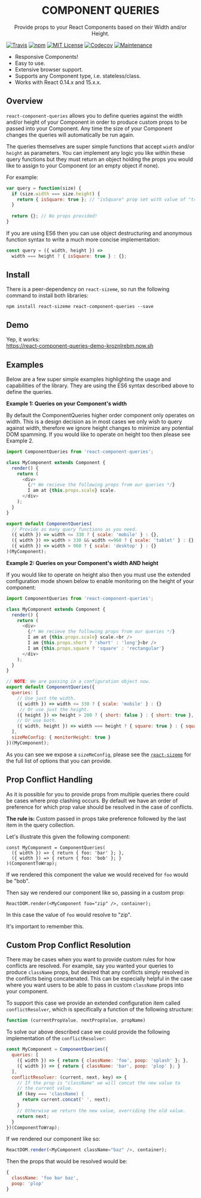 <p align='center'>
  <h1 align='center'>COMPONENT QUERIES</h1>
  <p align='center'>Provide props to your React Components based on their Width and/or Height.</p>
</p>

[![Travis](https://img.shields.io/travis/ctrlplusb/react-component-queries.svg?style=flat-square)](https://travis-ci.org/ctrlplusb/react-component-queries)
[![npm](https://img.shields.io/npm/v/react-component-queries.svg?style=flat-square)](http://npm.im/react-component-queries)
[![MIT License](https://img.shields.io/npm/l/react-component-queries.svg?style=flat-square)](http://opensource.org/licenses/MIT)
[![Codecov](https://img.shields.io/codecov/c/github/ctrlplusb/react-component-queries.svg?style=flat-square)](https://codecov.io/github/ctrlplusb/react-component-queries)
[![Maintenance](https://img.shields.io/maintenance/yes/2016.svg?style=flat-square)]()

* Responsive Components!
* Easy to use.
* Extensive browser support.
* Supports any Component type, i.e. stateless/class.
* Works with React 0.14.x and 15.x.x.

## Overview

`react-component-queries` allows you to define queries against the width and/or height of your Component in order to produce custom props to be passed into your Component. Any time the size of your Component changes the queries will automatically be run again.

The queries themselves are super simple functions that accept `width` and/or `height` as parameters. You can implement any logic you like within these query functions but they must return an object holding the props you would like to assign to your Component (or an empty object if none).

For example:

```javascript
var query = function(size) {
  if (size.width === size.height) {
    return { isSquare: true }; // "isSquare" prop set with value of "true".
  }
  
  return {}; // No props provided!
}
```

If you are using ES6 then you can use object destructuring and anonymous function syntax to write a much more concise implementation:

```javascript
const query = ({ width, height }) => 
  width === height ? { isSquare: true } : {};
``` 

## Install

There is a peer-dependency on `react-sizeme`, so run the following command to install both libraries:

```
npm install react-sizeme react-component-queries --save
```

## Demo

Yep, it works:<br />
https://react-component-queries-demo-kroznlrebm.now.sh

## Examples 

Below are a few super simple examples highlighting the usage and capabilities of the library. They are using the ES6 syntax described above to define the queries.

__Example 1: Queries on your Component's width__

By default the ComponentQueries higher order component only operates on width. This is a design decision as in most cases we only wish to query against width, therefore we ignore height changes to minimize any potential DOM spamming.  If you would like to operate on height too then please see Example 2.

```javascript
import ComponentQueries from 'react-component-queries';

class MyComponent extends Component {
  render() {
    return (
      <div>
        {/* We recieve the following props from our queries */}
        I am at {this.props.scale} scale.
      </div>
    );
  }
}

export default ComponentQueries(
  // Provide as many query functions as you need.
  ({ width }) => width <= 330 ? { scale: 'mobile' } : {},
  ({ width }) => width > 330 && width <=960 ? { scale: 'tablet' } : {},
  ({ width }) => width > 960 ? { scale: 'desktop' } : {}
)(MyComponent);
```

__Example 2: Queries on your Component's width AND height__

If you would like to operate on height also then you must use the extended configuration mode shown below to enable monitoring on the height of your component:

```javascript
import ComponentQueries from 'react-component-queries';

class MyComponent extends Component {
  render() {
    return (
      <div>
        {/* We recieve the following props from our queries */}
        I am at {this.props.scale} scale.<br />
        I am {this.props.short ? 'short' : 'long'}<br />
        I am {this.props.square ? 'square' : 'rectangular'}
      </div>
    );
  }
}

// NOTE: We are passing in a configuration object now.
export default ComponentQueries({
  queries: [
    // Use just the width.
    ({ width }) => width <= 330 ? { scale: 'mobile' } : {}
     // Or use just the height.
    ({ height }) => height > 200 ? { short: false } : { short: true },
    // Or use both.
    ({ width, height }) => width === height ? { square: true } : { square: false },
  ],
  sizeMeConfig: { monitorHeight: true }
})(MyComponent);
```

As you can see we expose a `sizeMeConfig`, please see the [`react-sizeme`](https://github.com/ctrlplusb/react-sizeme) for the full list of options that you can provide.

## Prop Conflict Handling

As it is possible for you to provide props from multiple queries there could be cases where prop clashing occurs.  By default we have an order of preference for which prop value should be resolved in the case of conflicts.  

__The rule is:__ Custom passed in props take preference followed by the last item in the query collection.

Let's illustrate this given the following component:

```
const MyComponent = ComponentQueries(
  ({ width }) => { return { foo: 'bar' }; },
  ({ width }) => { return { foo: 'bob' }; }
)(ComponentToWrap);
```

If we rendered this component the value we would received for `foo` would be "bob".

Then say we rendered our component like so, passing in a custom prop:

```
ReactDOM.render(<MyComponent foo="zip" />, container);
``` 

In this case the value of `foo` would resolve to "zip".

It's important to remember this.

## Custom Prop Conflict Resolution

There may be cases when you want to provide custom rules for how conflicts are resolved.  For example, say you wanted your queries to produce `className` props, but desired that any conflicts simply resolved in the conflicts being concatenated. This can be especially helpful in the case where you want users to be able to pass in custom `className` props into your component.

To support this case we provide an extended configuration item called `conflictResolver`, which is specifically a function of the following structure:

```javascript
function (currentPropValue, nextPropValue, propName) 
```

To solve our above described case we could provide the following implementation of the `conflictResolver`:

```javascript
const MyComponent = ComponentQueries({
  queries: [
    ({ width }) => { return { className: 'foo', poop: 'splash' }; },
    ({ width }) => { return { className: 'bar', poop: 'plop' }; }
  ],
  conflictResolver: (current, next, key) => {
    // If the prop is "className" we will concat the new value to
    // the current value.
    if (key === 'className) {
      return current.concat(' ', next);
    }
    // Otherwise we return the new value, overriding the old value. 
    return next;
  }
})(ComponentToWrap);
```

If we rendered our component like so:

```javascript
ReactDOM.render(<MyComponent className="baz" />, container);
```

Then the props that would be resolved would be:

```javascript
{
  className: 'foo bar baz',
  poop: 'plop'
}
```
